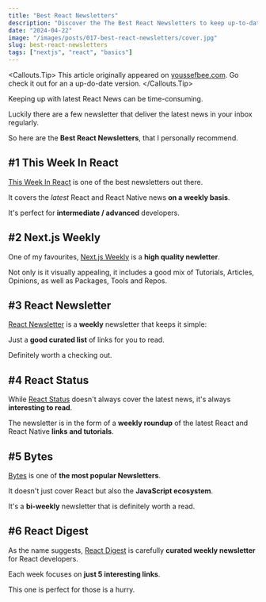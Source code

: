 ```yaml
---
title: "Best React Newsletters"
description: "Discover the The Best React Newsletters to keep up-to-date with React."
date: "2024-04-22"
image: "/images/posts/017-best-react-newsletters/cover.jpg"
slug: best-react-newsletters
tags: ["nextjs", "react", "basics"]
---
```


<Callouts.Tip>
This article originally appeared on [youssefbee.com](https://youssefbee.com). Go check it out for an a up-do-date version.
</Callouts.Tip>

Keeping up with latest React News can be time-consuming.

Luckily there are a few newsletter that deliver the latest news in your inbox regularly.

So here are the **Best React Newsletters**, that I personally recommend.

## #1 This Week In React

[This Week In React](https://thisweekinreact.com/) is one of the best newsletters out there.

It covers the _latest_ React and React Native news **on a weekly basis**.

It's perfect for **intermediate / advanced** developers.

## #2 Next.js Weekly

One of my favourites, [Next.js Weekly](https://nextjsweekly.com/) is a **high quality newletter**.

Not only is it visually appealing, it includes a good mix of Tutorials, Articles, Opinions, as well as Packages, Tools and Repos.

## #3 React Newsletter

[React Newsletter](https://reactnewsletter.com/) is a **weekly** newsletter that keeps it simple:

Just a **good curated list** of links for you to read.

Definitely worth a checking out.

## #4 React Status

While [React Status](https://react.statuscode.com/) doesn't always cover the latest news, it's always **interesting to
read**.

The newsletter is in the form of a **weekly roundup** of the latest React and React Native **links and tutorials**.

## #5 Bytes

[Bytes](https://bytes.dev/) is one of **the most popular Newsletters**.

It doesn't just cover React but also the **JavaScript ecosystem**.

It's a **bi-weekly** newsletter that is definitely worth a read.

## #6 React Digest

As the name suggests, [React Digest](https://reactdigest.net/) is carefully **curated weekly newsletter** for React developers.

Each week focuses on **just 5 interesting links**.

This one is perfect for those is a hurry.
